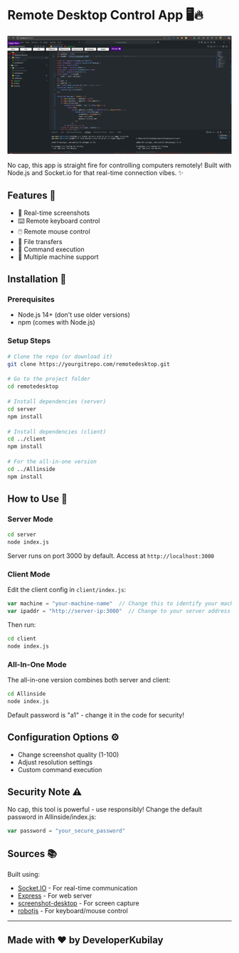 # Remote Desktop Control App 🖥️🔥

![Remote Desktop Control App Screenshot](https://raw.githubusercontent.com/DeveloperKubilay/remotedesktop/refs/heads/main/example.png)

No cap, this app is straight fire for controlling computers remotely! Built with Node.js and Socket.io for that real-time connection vibes. ✨

## Features 💪

- 📸 Real-time screenshots
- ⌨️ Remote keyboard control
- 🖱️ Remote mouse control
- 📄 File transfers
- 🚀 Command execution
- 📱 Multiple machine support

## Installation 📲

### Prerequisites

- Node.js 14+ (don't use older versions)
- npm (comes with Node.js)

### Setup Steps

```bash
# Clone the repo (or download it)
git clone https://yourgitrepo.com/remotedesktop.git

# Go to the project folder
cd remotedesktop

# Install dependencies (server)
cd server
npm install

# Install dependencies (client)
cd ../client
npm install

# For the all-in-one version
cd ../Allinside
npm install
```

## How to Use 🤔

### Server Mode

```bash
cd server
node index.js
```
Server runs on port 3000 by default. Access at `http://localhost:3000`

### Client Mode

Edit the client config in `client/index.js`:
```javascript
var machine = "your-machine-name"  // Change this to identify your machine
var ipaddr = "http://server-ip:3000"  // Change to your server address
```

Then run:
```bash
cd client
node index.js
```

### All-In-One Mode

The all-in-one version combines both server and client:
```bash
cd Allinside
node index.js
```

Default password is "a1" - change it in the code for security!

## Configuration Options ⚙️

- Change screenshot quality (1-100)
- Adjust resolution settings
- Custom command execution

## Security Note ⚠️

No cap, this tool is powerful - use responsibly! Change the default password in Allinside/index.js:
```javascript
var password = "your_secure_password"
```

## Sources 📚

Built using:
- [Socket.IO](https://socket.io/) - For real-time communication
- [Express](https://expressjs.com/) - For web server
- [screenshot-desktop](https://www.npmjs.com/package/screenshot-desktop) - For screen capture
- [robotjs](https://www.npmjs.com/package/robotjs) - For keyboard/mouse control

---

## Made with ❤️ by DeveloperKubilay